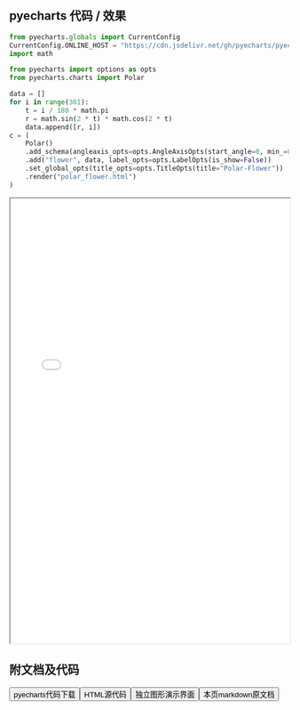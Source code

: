 
## pyecharts 代码 / 效果

```python
from pyecharts.globals import CurrentConfig
CurrentConfig.ONLINE_HOST = "https://cdn.jsdelivr.net/gh/pyecharts/pyecharts-assets@latest/assets/"
import math

from pyecharts import options as opts
from pyecharts.charts import Polar

data = []
for i in range(361):
    t = i / 180 * math.pi
    r = math.sin(2 * t) * math.cos(2 * t)
    data.append([r, i])
c = (
    Polar()
    .add_schema(angleaxis_opts=opts.AngleAxisOpts(start_angle=0, min_=0))
    .add("flower", data, label_opts=opts.LabelOpts(is_show=False))
    .set_global_opts(title_opts=opts.TitleOpts(title="Polar-Flower"))
    .render("polar_flower.html")
)

```

<iframe width="100%" height="800px" src="/pyecharts/Polar/polar_flower.html"></iframe>

## 附文档及代码

<a href="https://cdn.jsdelivr.net/gh/wfy-belief/python/docs/pyecharts/Polar/polar_flower.py"><button class="mybutton">pyecharts代码下载</button></a><a href="https://cdn.jsdelivr.net/gh/wfy-belief/python/docs/pyecharts/Polar/polar_flower.html"><button class="mybutton">HTML源代码</button></a><a href="https://python.wfyblog.cn/pyecharts/Polar/polar_flower.html"><button class="mybutton">独立图形演示界面</button></a><a href="https://cdn.jsdelivr.net/gh/wfy-belief/python/docs/pyecharts/Polar/polar_flower.md"><button class="mybutton">本页markdown原文档</button></a>